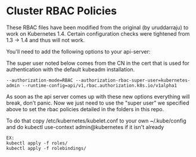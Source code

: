 Cluster RBAC Policies
========================
These RBAC files have been modified from the original (by uruddarraju) to work on Kubernetes 1.4. Certain configuration checks were tightened from 1.3 -> 1.4 and thus will not work.

You'll need to add the following options to your api-server:

The super user noted below comes from the CN in the cert that is used for authentication with the default kubeadm installation.

```
--authorization-mode=RBAC --authorization-rbac-super-user=kubernetes-admin --runtime-config=api/v1,rbac.authorization.k8s.io/v1alpha1
```
As soon as the api server comes up with these new options everything will break, don't panic. Now we just need to use the "super user" we specified above to set the rbac policies detailed in the folders in this repo.

To do that copy /etc/kubernetes/kubelet.conf to your own ~/.kube/config and do kubectl use-context admin@kubernetes if it isn't already

```
EX:
kubectl apply -f roles/
kubectl apply -f rolebindings/
```


